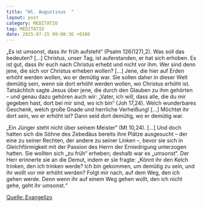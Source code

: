 ```yaml
---
title: "Hl. Augustinus  "
layout: post
category: MEDITATIO
tag: MEDITATIO
date: 2025-07-25 09:00:36 +0100
---
```

„Es ist umsonst, dass ihr früh aufsteht“ (Psalm 126(127),2). Was soll das bedeuten? [...] Christus, unser Tag, ist auferstanden, er hat sich erhoben. Es ist gut, dass ihr euch nach Christus erhebt und nicht vor ihm. Wer sind denn jene, die sich vor Christus erheben wollen? [...] Jene, die hier auf Erden erhöht werden wollen, wo er demütig war.<!--more--> Sie sollen daher in dieser Welt demütig sein, wenn sie dort erhöht werden wollen, wo Christus erhöht ist. Tatsächlich sagte Jesus über jene, die durch den Glauben zu ihm gehörten – und genau dazu gehören auch wir: „Vater, ich will, dass alle, die du mir gegeben hast, dort bei mir sind, wo ich bin“ (Joh 17,24). Welch wunderbares Geschenk, welch große Gnade und herrliche Verheißung! [...] Möchtet ihr dort sein, wo er erhöht ist? Dann seid dort demütig, wo er demütig war.
 
„Ein Jünger steht nicht über seinem Meister“ (Mt 10,24). [...] Und doch hatten sich die Söhne des Zebedäus bereits ihre Plätze ausgesucht – der eine zu seiner Rechten, der andere zu seiner Linken –, bevor sie sich in Gleichförmigkeit mit der Passion des Herrn der Erniedrigung unterzogen hatten. Sie wollten sich „zu früh“ erheben; deshalb war es „umsonst“. Der Herr erinnerte sie an die Demut, indem er sie fragte: „Könnt ihr den Kelch trinken, den ich trinken werde? Ich bin gekommen, um demütig zu sein, und ihr wollt vor mir erhöht werden? Folgt mir nach, auf dem Weg, den ich gehen werde. Denn wenn ihr auf einem Weg gehen wollt, den ich nicht gehe, geht ihr umsonst.“
 
[Quelle: Evangelizo](https://evangeliumtagfuertag.org/DE/gospel)